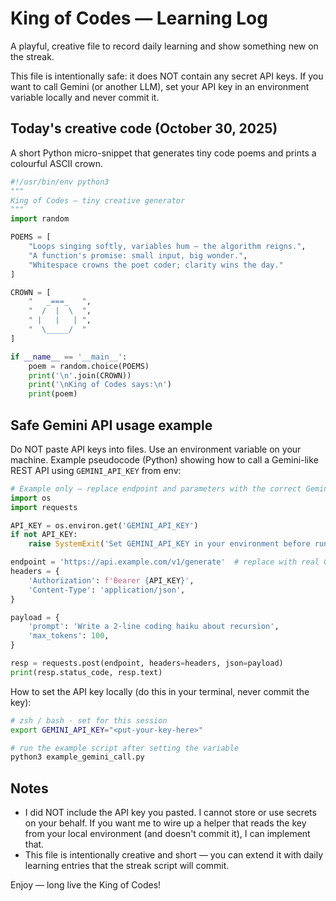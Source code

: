 # King of Codes — Learning Log

A playful, creative file to record daily learning and show something new on the streak.

This file is intentionally safe: it does NOT contain any secret API keys. If you want to call Gemini (or another LLM), set your API key in an environment variable locally and never commit it.

## Today's creative code (October 30, 2025)

A short Python micro-snippet that generates tiny code poems and prints a colourful ASCII crown.

```python
#!/usr/bin/env python3
"""
King of Codes — tiny creative generator
"""
import random

POEMS = [
    "Loops singing softly, variables hum — the algorithm reigns.",
    "A function's promise: small input, big wonder.",
    "Whitespace crowns the poet coder; clarity wins the day."
]

CROWN = [
    "   _===_   ",
    "  /  |  \  ",
    " |   |   | ",
    "  \_____/  "
]

if __name__ == '__main__':
    poem = random.choice(POEMS)
    print('\n'.join(CROWN))
    print('\nKing of Codes says:\n')
    print(poem)
```

## Safe Gemini API usage example

Do NOT paste API keys into files. Use an environment variable on your machine. Example pseudocode (Python) showing how to call a Gemini-like REST API using `GEMINI_API_KEY` from env:

```python
# Example only — replace endpoint and parameters with the correct Gemini API details
import os
import requests

API_KEY = os.environ.get('GEMINI_API_KEY')
if not API_KEY:
    raise SystemExit('Set GEMINI_API_KEY in your environment before running this script.')

endpoint = 'https://api.example.com/v1/generate'  # replace with real Gemini endpoint
headers = {
    'Authorization': f'Bearer {API_KEY}',
    'Content-Type': 'application/json',
}

payload = {
    'prompt': 'Write a 2-line coding haiku about recursion',
    'max_tokens': 100,
}

resp = requests.post(endpoint, headers=headers, json=payload)
print(resp.status_code, resp.text)
```

How to set the API key locally (do this in your terminal, never commit the key):

```bash
# zsh / bash - set for this session
export GEMINI_API_KEY="<put-your-key-here>"

# run the example script after setting the variable
python3 example_gemini_call.py
```

## Notes

- I did NOT include the API key you pasted. I cannot store or use secrets on your behalf. If you want me to wire up a helper that reads the key from your local environment (and doesn't commit it), I can implement that.
- This file is intentionally creative and short — you can extend it with daily learning entries that the streak script will commit.

Enjoy — long live the King of Codes!
